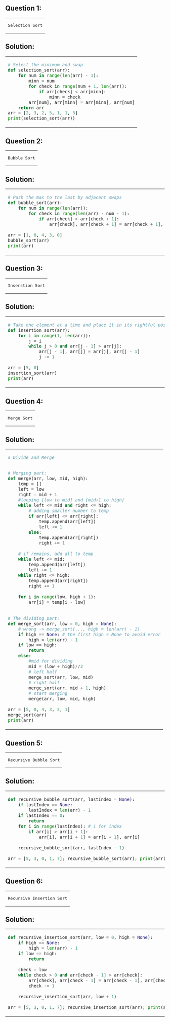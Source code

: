 ## Question 1:
<table align="center">
  <td><pre>Selection Sort</pre></td>
</table>

## Solution:
<table align="center">
<td>

```py
# Select the minimum and swap
def selection_sort(arr):
    for num in range(len(arr) - 1):
        minn = num
        for check in range(num + 1, len(arr)):
            if arr[check] < arr[minn]:
                minn = check
        arr[num], arr[minn] = arr[minn], arr[num]
    return arr
arr = [2, 3, 2, 5, 1, 1, 5]
print(selection_sort(arr))
```
</td>

</table>


## Question 2:
<table align="center">
  <td><pre>Bubble Sort</pre></td>
</table>

## Solution:
<table align="center">
<td>

```py
# Push the max to the last by adjacent swaps
def bubble_sort(arr):
    for num in range(len(arr)):
        for check in range(len(arr) - num - 1):
            if arr[check] > arr[check + 1]:
                arr[check], arr[check + 1] = arr[check + 1], arr[check]
                
arr = [1, 0, 4, 3, 0]
bubble_sort(arr)
print(arr)
```
</td>

</table>


## Question 3:
<table align="center">
  <td><pre>Inserstion Sort</pre></td>
</table>

## Solution:
<table align="center">
<td>

```py
# Take one element at a time and place it in its rightful position      
def insertion_sort(arr):
    for i in range(1, len(arr)):
        j = i
        while j > 0 and arr[j - 1] > arr[j]:
            arr[j - 1], arr[j] = arr[j], arr[j - 1]
            j -= 1
   
arr = [5, 0]
insertion_sort(arr)
print(arr)
```
</td>

</table>


## Question 4:
<table align="center">
  <td><pre>Merge Sort</pre></td>
</table>

## Solution:
<table align="center">
<td>

```py
# Divide and Merge


# Merging part: 
def merge(arr, low, mid, high):
    temp = []
    left = low
    right = mid + 1
    #looping [low to mid] and [mid+1 to high]
    while left <= mid and right <= high:
        # adding smaller number to temp
        if arr[left] <= arr[right]:
            temp.append(arr[left])
            left += 1
        else:
            temp.append(arr[right])
            right += 1
    
    # if remains, add all to temp
    while left <= mid:
        temp.append(arr[left])
        left += 1
    while right <= high:
        temp.append(arr[right])
        right += 1
    
    for i in range(low, high + 1):
        arr[i] = temp[i - low]
    
    
# The dividing part:
def merge_sort(arr, low = 0, high = None):
    # wrong -> merge_sort(..., high = len(arr) - 1)
    if high == None: # the first high = None to avoid error
        high = len(arr) - 1
    if low == high:
        return
    else:
        #mid for dividing
        mid = (low + high)//2
        # left half
        merge_sort(arr, low, mid)
        # right half
        merge_sort(arr, mid + 1, high)
        # start merging
        merge(arr, low, mid, high)
   
arr = [5, 0, 4, 3, 2, 1]
merge_sort(arr)
print(arr)
```
</td>

</table>


## Question 5:
<table align="center">
  <td><pre>Recursive Bubble Sort</pre></td>
</table>

## Solution:
<table align="center">
<td>

```py
def recursive_bubble_sort(arr, lastIndex = None):
    if lastIndex == None:
        lastIndex = len(arr) - 1
    if lastIndex == 0:
        return
    for i in range(lastIndex): # i for index
        if arr[i] > arr[i + 1]:
            arr[i], arr[i + 1] = arr[i + 1], arr[i]
            
    recursive_bubble_sort(arr, lastIndex - 1)
    
arr = [5, 3, 0, 1, 7]; recursive_bubble_sort(arr); print(arr)
```
</td>

</table>


## Question 6:
<table align="center">
  <td><pre>Recursive Insertion Sort</pre></td>
</table>

## Solution:
<table align="center">
<td>

```py
def recursive_insertion_sort(arr, low = 0, high = None):
    if high == None:
        high = len(arr) - 1
    if low == high:
        return
    
    check = low
    while check > 0 and arr[check - 1] > arr[check]:
        arr[check], arr[check - 1] = arr[check - 1], arr[check]
        check -= 1
            
    recursive_insertion_sort(arr, low + 1)
    
arr = [5, 3, 0, 1, 7]; recursive_insertion_sort(arr); print(arr)
```
</td>

</table>

